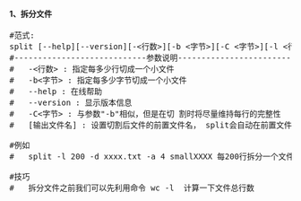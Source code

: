 #### 1、拆分文件
<pre class="prettyprint lang-s">
#范式:
split [--help][--version][-<行数>][-b <字节>][-C <字节>][-l <行数>][-d]sourceFile [-a 后缀位数] newFileName
#----------------------------参数说明----------------------------
#	-<行数> : 指定每多少行切成一个小文件
#	-b<字节> : 指定每多少字节切成一个小文件
#	--help : 在线帮助
#	--version : 显示版本信息
#	-C<字节> : 与参数"-b"相似，但是在切 割时将尽量维持每行的完整性
#	[输出文件名] : 设置切割后文件的前置文件名， split会自动在前置文件名后再加上编号

#例如
#	split -l 200 -d xxxx.txt -a 4 smallXXXX 每200行拆分一个文件，拆分的小文件名为 smallXXXX+4位数字后缀

#技巧
#	拆分文件之前我们可以先利用命令 wc -l  计算一下文件总行数
</pre>